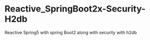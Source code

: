 # Reactive_SpringBoot2x-Security-H2db
Reactive Spring5 with spring Boot2 along with security with h2db
